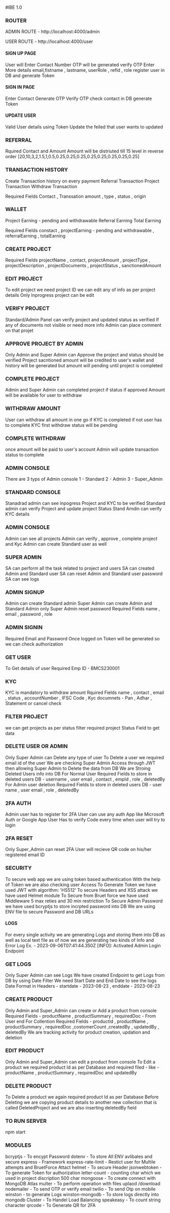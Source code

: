 #IBE 1.0
### ROUTER ###
ADMIN ROUTE - http://localhost:4000/admin

USER ROUTE - http://localhost:4000/user

#### SIGN UP PAGE ####
User will Enter Contact Number
OTP will be generated 
verify OTP
Enter More details
email,fistname , lastname, userRole , refId , role
register user in DB and generate Token

#### SIGN IN PAGE #####
Enter Contact
Generate OTP
Verify OTP
check contact in DB
generate Token

#### UPDATE USER ###
Valid User details using Token
Update the feiled that user wants to updated


### REFERRAL ###
Rquired Contact and Amount
Amount will be distriuted till 15 level in reverse order
[20,10,3,2,1.5,1,0.5,0.25,0.25,0.25,0.25,0.25,0.25,0.25,0.25]

### TRANSACTION HISTORY ###
Create Transaction history on every payment
Referral Transaction
Project Transaction
Withdraw Transaction

Required Fields
Contact , Transsation amount , type , status , origin 

### WALLET ###
Project Earning - pending and withdrawable
Referral Earning 
Total Earning

Required Fields
constact , projectEarning - pending and withdrawable , referralEarning , totalEarning 

### CREATE PROJECT ###
Required Fields
projectName , contact, projectAmount , projectType , projectDescription , projectDocuments , projectStatus , sanctionedAmount 

### EDIT PROJECT ###
To edit project we need project ID
we can edit any of info as per project details
Only Inprogress project can be edit

### VERIFY PROJECT ###
Standard/Admin Panel can verify project and updated status as verified 
If any of documents not visible or need more info
Admin can place comment on that projet

### APPROVE PROJECT BY ADMIN ###
Only Admin and Super Admin can Approve the project and status should be verified
Project sacntioned amount will be credited to user's wallet and history will be generated but amount will pending until project is completed 

### COMPLETE PROJECT ###
Admin and Super Admin can completed project if status if approved
Amount will be available for user to withdraw 

### WITHDRAW AMOUNT ###
User can withdraw all amount in one go
if KYC is completed
if not user has to complete KYC first
withdraw status will be pending

### COMPLETE WITHDRAW ###
once amount will be paid to user's account 
Admin will update transaction status to complete

### ADMIN CONSOLE ###
There are 3 typs of Admin console
1 - Standard 
2 - Admin
3 - Super_Admin

### STANDARD CONSOLE ###
Stanadrad admin can see inpogress Project and KYC to be verified
Standard admin can verify Project and update project Status
Stand Amdin can verify KYC details

### ADMIN CONSOLE ### 
Admin can see all projects 
Admin can verify , approve , complete project and Kyc
Admin can create Standard user as well

### SUPER ADMIN ###
SA can perform all the task related to project and users
SA can created Admin and Standard user
SA can reset Admin and Standard user password
SA can see logs 

### ADMIN SIGNUP ###
Admin can create Standard admin
Super Admin can create Admin and Standard Admin
only Super Admin reset password
Required Fields 
name , email , password , role 

### ADMIN SIGNIN ###
Required Email and Password
Once logged on Token will be generated
so we can check authorization

### GET USER ###
To Get details of user
Required Emp ID -  BMCS230001

### KYC ###
KYC is mandatory to withdraw amount
Rquired Fields
name , contact , email , status , accountNumber , IFSC Code , Kyc documnets - Pan , Adhar , Statement or cancel check

### FILTER PROJECT ###
we can get projects as per status filter
required project Status Field to get data 

### DELETE USER OR ADMIN ###
Only Super Admin can Delete any type of user
To Delete a user we required email id of the user
We are checking Super Admin Access through JWT then allowing Super Admin to Delete the data from DB
We are Stroing Deleted Users info into DB
For Normal User Required Fields to store in deleted users DB - username , user email , contact , empId , role , deletedBy
For Admin user deletion Required Fields to store in deleted users DB - user name , user email , role , deletedBy

### 2FA AUTH ###
Admin user has to register for 2FA
User can use any auth App like Microsoft Auth or Google App
User Has to verify Code every time when user will try to login

### 2FA RESET ###
Only Super_Admin can reset 2FA
User will recieve QR code on his/her registered email ID

### SECURITY ###
To secure web app we are using token based authentication
With the help of Token we are also checking user Access
To Generate Token we have used JWT with algorithm: 'HS512'
To secure Headers and XSS attack we have used Helmet module
To Secure from Bruet force we have used Middleware 5 max reties and 30 min restriction
To Secure Admin Password we have used bcryptjs to store incrpted password into DB
We are using ENV file to secure Password and DB URLs

#### LOGS ###
For every single activity we are generating Logs and storing them into DB as well as local text file
as of now we are generating two kinds of Info and Error
Log Ex. - 2023-09-06T07:41:44.350Z [INFO]: Activated Admin Login Endpoint

### GET LOGS ###
Only Super Admin can see Logs
We have created Endpoint to get Logs from DB by using Date Filter 
We need Start Date and End Date to see the logs
Date Format in Headers - startdate - 2023-08-23 , enddate - 2023-08-23

### CREATE PRODUCT ###
Only Admin and Super_Admin can create or Add a product from console
Required Fields - productName , productSummary , requiredDoc -  From User end
For Collention Required Fields - productId , productName , productSummary , requiredDoc ,costomerCount ,createdBy , updatedBy , deletedBy
We are tracking activity for product creation, updation and deletion

### EDIT PRODUCT ###
Only Admin and Super_Admin can edit a product from console
To Edit a product we required product Id as per Database and required filed -
like - productName , productSummary , requiredDoc and updatedBy

### DELETE PRODUCT ###
To Delete a product we again required product Id as per Database
Before Deleting we are copying product details to another new collection that is called DeletedProject and we are also inserting deletedBy field

### TO RUN SERVER ###
npm start

### MODULES ###
bcryptjs - To encypt Password 
dotenv - To store All ENV avlibales and secure
express - Framework
express-rate-limit -  Restict user for Multile attempts and BruetForce Attact
helmet -  To secure Header
jsonwebtoken -  To generate Token for authorization
letter-count - counting char which we used in project discription 500 char
mongoose - To create connect with MongoDB Atlas
multer - To perform operation with files uplaod /download
nodemailer - To send OTP or verify email
twilio - To send Otp on mobile
winston - to generate Logs
winston-mongodb - To store logs directly into mongodb 
Cluster -  To Handel Load Balancing
speakeasy - To count string character
qrcode - To Generate QR for 2FA

